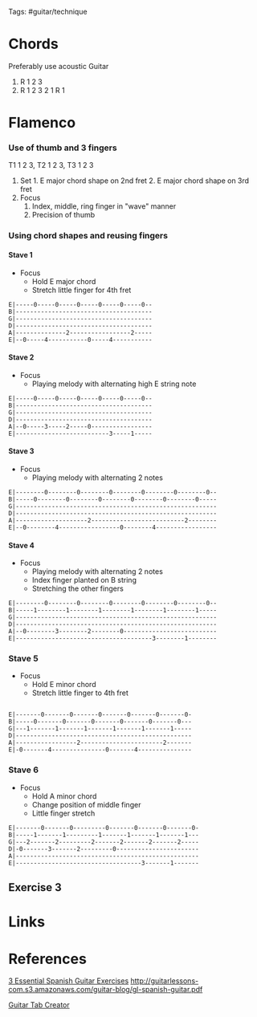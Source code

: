 Tags: #guitar/technique 

# Chords
Preferably use acoustic Guitar
1. R 1 2 3
2. R 1 2 3 2 1 R 1

# Flamenco
### Use of thumb and 3 fingers
T1 1 2 3, T2 1 2 3, T3 1 2 3
1. Set
		1. E major chord shape on 2nd fret
		2. E major chord shape on 3rd fret
2. Focus
	1. Index, middle, ring finger in "wave" manner
	2. Precision of thumb

### Using chord shapes and reusing fingers
#### Stave 1
- Focus
	- Hold E major chord
	- Stretch little finger for 4th fret
```
E|-----0-----0-----0-----0-----0-----0--
B|--------------------------------------
G|--------------------------------------
D|--------------------------------------
A|--------------2-----------------2-----
E|--0-----4-----------0-----4-----------
```

#### Stave 2
- Focus
	- Playing melody with alternating high E string note

```
E|-----0-----0-----0-----0-----0-----0--
B|--------------------------------------
G|--------------------------------------
D|--------------------------------------
A|--0-----3-----2-----0-----------------
E|--------------------------3-----1-----
```

#### Stave 3
- Focus
	- Playing melody with alternating 2 notes

```
E|--------0--------0--------0--------0--------0--------0--
B|-----0--------0--------0--------0--------0--------0-----
G|--------------------------------------------------------
D|--------------------------------------------------------
A|--------------------2--------------------------2--------
E|--0--------4-----------------0--------4-----------------
```

#### Stave 4
- Focus
	- Playing melody with alternating 2 notes 
	- Index finger planted on B string
	- Stretching the other fingers

```
E|--------0--------0--------0--------0--------0--------0--
B|-----1--------1--------1--------1--------1--------1-----
G|--------------------------------------------------------
D|--------------------------------------------------------
A|--0--------3--------2--------0--------------------------
E|--------------------------------------3--------1--------
```

### Stave 5
- Focus
	- Hold E minor chord
	- Stretch little finger to 4th fret
```

E|-------0-------0-------0-------0-------0-------0-
B|-----0-------0-------0-------0-------0-------0---
G|---1-------1-------1-------1-------1-------1-----
D|-------------------------------------------------
A|-----------------2-----------------------2-------
E|-0-------4---------------0-------4---------------
```

### Stave 6
- Focus
	- Hold A minor chord
	- Change position of middle finger
	- Little finger stretch
```
E|-------0-------0---------0-------0-------0-------0-
B|-----1-------1---------1-------1-------1-------1---
G|---2-------2---------2-------2-------2-------2-----
D|-0-------3-------2---------0-----------------------
A|---------------------------------------------------
E|-----------------------------------3-------1-------
```

## Exercise 3


# Links

# References
[3 Essential Spanish Guitar Exercises](https://www.youtube.com/watch?v=ahZdAeRhFVM)
http://guitarlessons-com.s3.amazonaws.com/guitar-blog/gl-spanish-guitar.pdf

[Guitar Tab Creator](https://www.guitartabcreator.com/)
